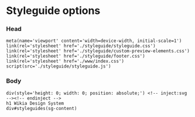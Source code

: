 # Styleguide options

### Head

    meta(name='viewport' content='width=device-width, initial-scale=1')
    link(rel='stylesheet' href='./styleguide/styleguide.css')
    link(rel='stylesheet' href='./styleguide/custom-preview-elements.css')
    link(rel='stylesheet' href='./styleguide/footer.css')
    link(rel='stylesheet' href='./www/index.css')
    script(src='./styleguide/styleguide.js')

### Body

	div(style='height: 0; width: 0; position: absolute;') <!-- inject:svg --><!-- endinject -->
    h1 Wikia Design System
    div#styleguides(sg-content)
